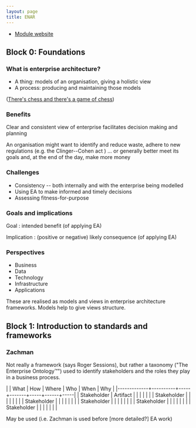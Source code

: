 ```yaml
---
layout: page
title: ENAR
---
```


* [Module website](http://www-module.cs.york.ac.uk/enar/)

## Block 0: Foundations

### What is enterprise architecture?

* A thing: models of an organisation, giving a holistic view
* A process: producing and maintaining those models

([There's chess and there's a game of chess](https://www.youtube.com/watch?v=ZFD01r6ersw))

### Benefits

Clear and consistent view of enterprise facilitates decision making and planning

An organisation might want to identify and reduce waste, adhere to new regulations (e.g. the Clinger--Cohen act )
... or generally better meet its goals and, at the end of the day, make more money

### Challenges

* Consistency -- both internally and with the enterprise being modelled
* Using EA to make informed and timely decisions
* Assessing fitness-for-purpose

### Goals and implications

Goal
: intended benefit (of applying EA)

Implication
: (positive or negative) likely consequence (of applying EA)

### Perspectives

* Business
* Data
* Technology
* Infrastructure
* Applications

These are realised as models and views in enterprise architecture frameworks. Models help to give views structure.

## Block 1: Introduction to standards and frameworks

### Zachman

Not really a framework (says Roger Sessions),
but rather a taxonomy ("The Enterprise Ontology™") used to identify stakeholders
and the roles they play in a business process.

|             | What     | How | Where | Who | When | Why |
|-------------+----------+-----+-------+-----+------+-----|
| Stakeholder | Artifact |     |       |     |      |     |
| Stakeholder |      	 |     |       |     |      |     |
| Stakeholder |      	 |     |       |     |      |     |
| Stakeholder |      	 |     |       |     |      |     |
| Stakeholder |      	 |     |       |     |      |     |
| Stakeholder |      	 |     |       |     |      |     |

May be used (i.e. Zachman is used before [more detailed?] EA work)


